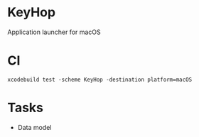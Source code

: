 # KeyHop

Application launcher for macOS

# CI

```
xcodebuild test -scheme KeyHop -destination platform=macOS
```

# Tasks

- Data model

